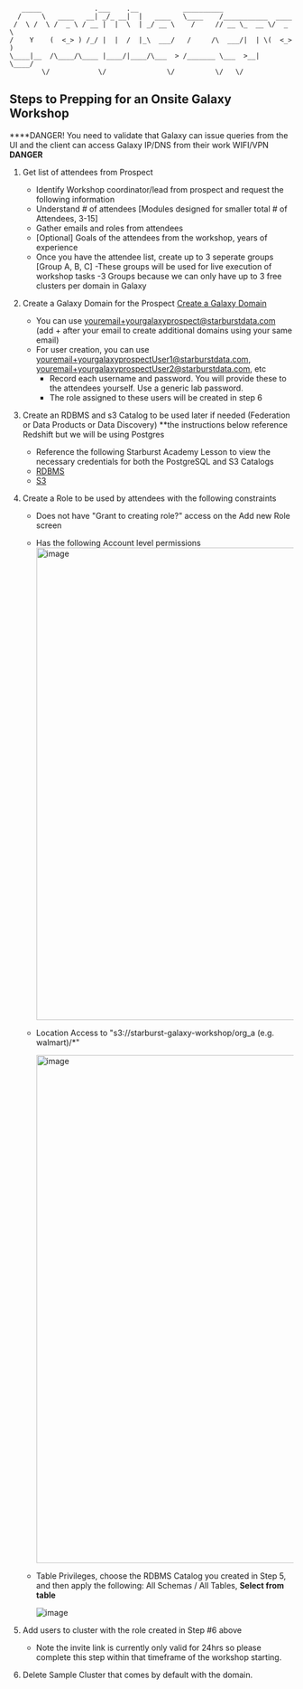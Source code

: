 
       _____             .___    .__           __________                   
      /     \   ____   __| _/_ __|  |   ____   \____    /___________  ____  
     /  \ /  \ /  _ \ / __ |  |  \  | _/ __ \    /     // __ \_  __ \/  _ \ 
    /    Y    (  <_> ) /_/ |  |  /  |_\  ___/   /     /\  ___/|  | \(  <_> )
    \____|__  /\____/\____ |____/|____/\___  > /_______ \___  >__|   \____/ 
            \/            \/               \/          \/   \/              
 

## Steps to Prepping for an Onsite Galaxy Workshop

****DANGER! You need to validate that Galaxy can issue queries from the UI and the client can access Galaxy IP/DNS from their work WIFI/VPN ****DANGER****

1. Get list of attendees from Prospect
   - Identify Workshop coordinator/lead from prospect and request the following information
   - Understand # of attendees [Modules designed for smaller total # of Attendees, 3-15]
   - Gather emails and roles from attendees
   - [Optional] Goals of the attendees from the workshop, years of experience
   - Once you have the attendee list, create up to 3 seperate groups [Group A, B, C]
        -These groups will be used for live execution of workshop tasks
        -3 Groups because we can only have up to 3 free clusters per domain in Galaxy
     
2. Create a Galaxy Domain for the Prospect [Create a Galaxy Domain ](https://www.starburst.io/platform/starburst-galaxy/start/)
   - You can use youremail+yourgalaxyprospect@starburstdata.com (add + after your email to create additional domains using your same email)
   - For user creation, you can use youremail+yourgalaxyprospectUser1@starburstdata.com, youremail+yourgalaxyprospectUser2@starburstdata.com, etc
        - Record each username and password. You will provide these to the attendees yourself. Use a generic lab password.
        - The role assigned to these users will be created in step 6
     
     
3. Create an RDBMS and s3 Catalog to be used later if needed (Federation or Data Products or Data Discovery) **the instructions below reference Redshift but we will be using Postgres
   - Reference the following Starburst Academy Lesson to view the necessary credentials for both the PostgreSQL and S3 Catalogs
   - [RDBMS](https://github.com/starburstdata/SA-Galaxy-Workshop/blob/main/Module_One-Galaxy-Overview/Create_Database_Catalog_Galaxy.pdf)
   - [S3](https://github.com/starburstdata/SA-Galaxy-Workshop/blob/main/Module_Zero-Pre-Work/AWS_S3_Setup.pdf)
        
4. Create a Role to be used by attendees with the following constraints
   - Does not have "Grant to creating role?" access on the Add new Role screen
   - Has the following Account level permissions
      <img width="836" alt="image" src="https://github.com/starburstdata/SA-Galaxy-Workshop/assets/115039992/90531608-79d2-4954-8c2b-6c1ea0acc536">

   - Location Access to "s3://starburst-galaxy-workshop/org_a (e.g. walmart)/*"
  
      <img width="899" alt="image" src="https://github.com/starburstdata/SA-Galaxy-Workshop/assets/115039992/3d92dfbe-8476-439e-bf7f-46a44ab51d91">
   - Table Privileges, choose the RDBMS Catalog you created in Step 5, and then apply the following: All Schemas / All Tables, **Select from table**
  
     ![image](https://github.com/starburstdata/SA-Galaxy-Workshop/assets/103259241/46601d01-32d2-456e-b5cc-cd95651936bf)

5. Add users to cluster with the role created in Step #6 above
     - Note the invite link is currently only valid for 24hrs so please complete this step within that timeframe of the workshop starting.
6. Delete Sample Cluster that comes by default with the domain.
   
